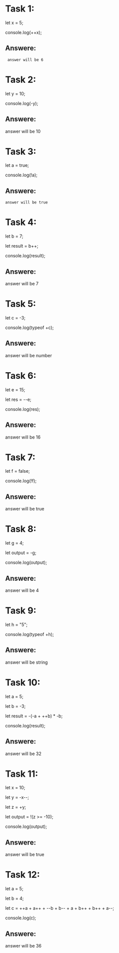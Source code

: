 # Task 1:
 
 let x = 5;

 console.log(++x);

## Answere: 
     answer will be 6
# Task 2:
 let y = 10;

console.log(-y);

## Answere: 
 answer will be 10

# Task 3:
let a = true;

console.log(!a);

## Answere: 
    answer will be true

# Task 4:
let b = 7;

let result = b++;

console.log(result);

## Answere: 
answer will be 7

# Task 5:
let c = -3;

console.log(typeof +c);

## Answere: 
 answer will be number

# Task 6:
let e = 15;

let res = --e;

console.log(res);

## Answere: 
answer will be 16

# Task 7:
let f = false;

console.log(!f);

## Answere: 
answer will be true

# Task 8:
let g = 4;

let output = -g;

console.log(output);

## Answere: 
answer will be 4

# Task 9:
let h = "5";

console.log(typeof +h);

## Answere:
 answer will be string

# Task 10:
let a = 5;

let b = -3;

let result = -(-a + ++b) * -b;

console.log(result);

## Answere:
answer will be 32

# Task 11:
let x = 10;

let y = -x--;

let z = +y;

let output = !(z >= -10);

console.log(output);

## Answere:
   answer will be true  

# Task 12:
let a = 5;

let b = 4;

let c = ++a + a++ + --b + b-- + a + b++ + b++ + a--;
         
console.log(c);

## Answere:
answer will be 36